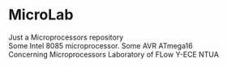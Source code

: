 # MicroLab
Just a Microprocessors repository<br/>
Some Intel 8085 microprocessor.
Some AVR ATmega16<br/>
Concerning Microprocessors Laboratory of FLow Y-ECE NTUA
